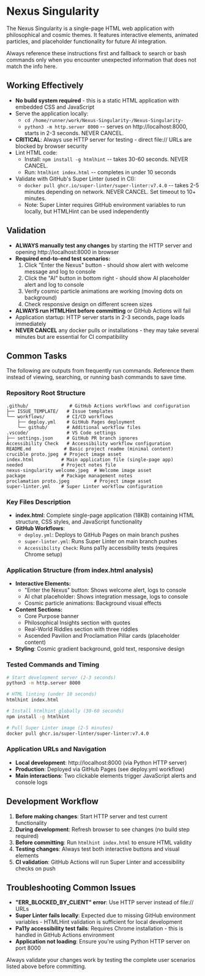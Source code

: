 # Nexus Singularity
The Nexus Singularity is a single-page HTML web application with philosophical and cosmic themes. It features interactive elements, animated particles, and placeholder functionality for future AI integration.

Always reference these instructions first and fallback to search or bash commands only when you encounter unexpected information that does not match the info here.

## Working Effectively
- **No build system required** - this is a static HTML application with embedded CSS and JavaScript
- Serve the application locally:
  - `cd /home/runner/work/Nexus-Singularity-/Nexus-Singularity-`
  - `python3 -m http.server 8000` -- serves on http://localhost:8000, starts in 2-3 seconds. NEVER CANCEL.
- **CRITICAL**: Always use HTTP server for testing - direct file:// URLs are blocked by browser security
- Lint HTML code:
  - Install: `npm install -g htmlhint` -- takes 30-60 seconds. NEVER CANCEL.
  - Run: `htmlhint index.html` -- completes in under 10 seconds
- Validate with GitHub's Super Linter (used in CI):
  - `docker pull ghcr.io/super-linter/super-linter:v7.4.0` -- takes 2-5 minutes depending on network. NEVER CANCEL. Set timeout to 10+ minutes.
  - Note: Super Linter requires GitHub environment variables to run locally, but HTMLHint can be used independently

## Validation
- **ALWAYS manually test any changes** by starting the HTTP server and opening http://localhost:8000 in browser
- **Required end-to-end test scenarios:**
  1. Click "Enter the Nexus" button - should show alert with welcome message and log to console
  2. Click the "AI" button in bottom right - should show AI placeholder alert and log to console
  3. Verify cosmic particle animations are working (moving dots on background)
  4. Check responsive design on different screen sizes
- **ALWAYS run HTMLHint before committing** or GitHub Actions will fail
- Application startup: HTTP server starts in 2-3 seconds, page loads immediately
- **NEVER CANCEL** any docker pulls or installations - they may take several minutes but are essential for CI compatibility

## Common Tasks
The following are outputs from frequently run commands. Reference them instead of viewing, searching, or running bash commands to save time.

### Repository Root Structure
```
.github/               # GitHub Actions workflows and configuration
├── ISSUE_TEMPLATE/   # Issue templates
└── workflows/        # CI/CD workflows
    ├── deploy.yml    # GitHub Pages deployment
    └── github/       # Additional workflow files
.vscode/              # VS Code settings
├── settings.json     # GitHub PR branch ignores
Accessibility Check   # Accessibility workflow configuration
README.md            # Basic project readme (minimal content)
crucible proto.jpeg  # Project image asset
index.html          # Main application file (single-page app)
needed              # Project notes file
nexus-singularity welcome.jpeg  # Welcome image asset
package             # Package management notes
proclamation proto.jpeg         # Project image asset
super-linter.yml    # Super Linter workflow configuration
```

### Key Files Description
- **index.html**: Complete single-page application (18KB) containing HTML structure, CSS styles, and JavaScript functionality
- **GitHub Workflows**: 
  - `deploy.yml`: Deploys to GitHub Pages on main branch pushes
  - `super-linter.yml`: Runs Super Linter on main branch pushes
  - `Accessibility Check`: Runs pa11y accessibility tests (requires Chrome setup)

### Application Structure (from index.html analysis)
- **Interactive Elements:**
  - "Enter the Nexus" button: Shows welcome alert, logs to console
  - AI chat placeholder: Shows integration message, logs to console
  - Cosmic particle animations: Background visual effects
- **Content Sections:**
  - Core Purpose banner
  - Philosophical Insights section with quotes
  - Real-World Riddles section with three riddles
  - Ascended Pavilion and Proclamation Pillar cards (placeholder content)
- **Styling**: Cosmic gradient background, gold text, responsive design

### Tested Commands and Timing
```bash
# Start development server (2-3 seconds)
python3 -m http.server 8000

# HTML linting (under 10 seconds)
htmlhint index.html

# Install htmlhint globally (30-60 seconds)
npm install -g htmlhint

# Pull Super Linter image (2-5 minutes)
docker pull ghcr.io/super-linter/super-linter:v7.4.0
```

### Application URLs and Navigation
- **Local development**: http://localhost:8000 (via Python HTTP server)
- **Production**: Deployed via GitHub Pages (see deploy.yml workflow)
- **Main interactions**: Two clickable elements trigger JavaScript alerts and console logs

## Development Workflow
1. **Before making changes**: Start HTTP server and test current functionality
2. **During development**: Refresh browser to see changes (no build step required)
3. **Before committing**: Run `htmlhint index.html` to ensure HTML validity
4. **Testing changes**: Always test both interactive buttons and visual elements
5. **CI validation**: GitHub Actions will run Super Linter and accessibility checks on push

## Troubleshooting Common Issues
- **"ERR_BLOCKED_BY_CLIENT" error**: Use HTTP server instead of file:// URLs
- **Super Linter fails locally**: Expected due to missing GitHub environment variables - HTMLHint validation is sufficient for local development
- **Pa11y accessibility test fails**: Requires Chrome installation - this is handled in GitHub Actions environment
- **Application not loading**: Ensure you're using Python HTTP server on port 8000

Always validate your changes work by testing the complete user scenarios listed above before committing.